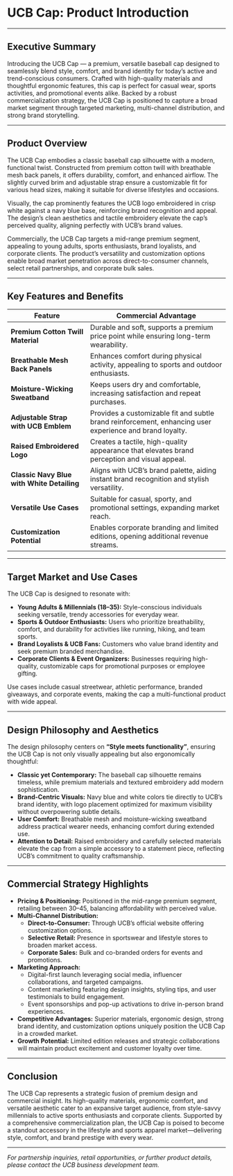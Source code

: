 # UCB Cap: Product Introduction

---

## Executive Summary

Introducing the UCB Cap — a premium, versatile baseball cap designed to seamlessly blend style, comfort, and brand identity for today’s active and trend-conscious consumers. Crafted with high-quality materials and thoughtful ergonomic features, this cap is perfect for casual wear, sports activities, and promotional events alike. Backed by a robust commercialization strategy, the UCB Cap is positioned to capture a broad market segment through targeted marketing, multi-channel distribution, and strong brand storytelling.

---

## Product Overview

The UCB Cap embodies a classic baseball cap silhouette with a modern, functional twist. Constructed from premium cotton twill with breathable mesh back panels, it offers durability, comfort, and enhanced airflow. The slightly curved brim and adjustable strap ensure a customizable fit for various head sizes, making it suitable for diverse lifestyles and occasions.

Visually, the cap prominently features the UCB logo embroidered in crisp white against a navy blue base, reinforcing brand recognition and appeal. The design’s clean aesthetics and tactile embroidery elevate the cap’s perceived quality, aligning perfectly with UCB’s brand values.

Commercially, the UCB Cap targets a mid-range premium segment, appealing to young adults, sports enthusiasts, brand loyalists, and corporate clients. The product’s versatility and customization options enable broad market penetration across direct-to-consumer channels, select retail partnerships, and corporate bulk sales.

---

## Key Features and Benefits

| Feature                          | Commercial Advantage                                  |
|---------------------------------|------------------------------------------------------|
| **Premium Cotton Twill Material** | Durable and soft, supports a premium price point while ensuring long-term wearability. |
| **Breathable Mesh Back Panels**   | Enhances comfort during physical activity, appealing to sports and outdoor enthusiasts. |
| **Moisture-Wicking Sweatband**    | Keeps users dry and comfortable, increasing satisfaction and repeat purchases. |
| **Adjustable Strap with UCB Emblem** | Provides a customizable fit and subtle brand reinforcement, enhancing user experience and brand loyalty. |
| **Raised Embroidered Logo**       | Creates a tactile, high-quality appearance that elevates brand perception and visual appeal. |
| **Classic Navy Blue with White Detailing** | Aligns with UCB’s brand palette, aiding instant brand recognition and stylish versatility. |
| **Versatile Use Cases**            | Suitable for casual, sporty, and promotional settings, expanding market reach. |
| **Customization Potential**        | Enables corporate branding and limited editions, opening additional revenue streams. |

---

## Target Market and Use Cases

The UCB Cap is designed to resonate with:

- **Young Adults & Millennials (18–35):** Style-conscious individuals seeking versatile, trendy accessories for everyday wear.
- **Sports & Outdoor Enthusiasts:** Users who prioritize breathability, comfort, and durability for activities like running, hiking, and team sports.
- **Brand Loyalists & UCB Fans:** Customers who value brand identity and seek premium branded merchandise.
- **Corporate Clients & Event Organizers:** Businesses requiring high-quality, customizable caps for promotional purposes or employee gifting.

Use cases include casual streetwear, athletic performance, branded giveaways, and corporate events, making the cap a multi-functional product with wide appeal.

---

## Design Philosophy and Aesthetics

The design philosophy centers on **“Style meets functionality”**, ensuring the UCB Cap is not only visually appealing but also ergonomically thoughtful:

- **Classic yet Contemporary:** The baseball cap silhouette remains timeless, while premium materials and textured embroidery add modern sophistication.
- **Brand-Centric Visuals:** Navy blue and white colors tie directly to UCB’s brand identity, with logo placement optimized for maximum visibility without overpowering subtle details.
- **User Comfort:** Breathable mesh and moisture-wicking sweatband address practical wearer needs, enhancing comfort during extended use.
- **Attention to Detail:** Raised embroidery and carefully selected materials elevate the cap from a simple accessory to a statement piece, reflecting UCB’s commitment to quality craftsmanship.

---

## Commercial Strategy Highlights

- **Pricing & Positioning:** Positioned in the mid-range premium segment, retailing between $30–$45, balancing affordability with perceived value.
- **Multi-Channel Distribution:**  
  - **Direct-to-Consumer:** Through UCB’s official website offering customization options.  
  - **Selective Retail:** Presence in sportswear and lifestyle stores to broaden market access.  
  - **Corporate Sales:** Bulk and co-branded orders for events and promotions.
- **Marketing Approach:**  
  - Digital-first launch leveraging social media, influencer collaborations, and targeted campaigns.  
  - Content marketing featuring design insights, styling tips, and user testimonials to build engagement.  
  - Event sponsorships and pop-up activations to drive in-person brand experiences.
- **Competitive Advantages:** Superior materials, ergonomic design, strong brand identity, and customization options uniquely position the UCB Cap in a crowded market.
- **Growth Potential:** Limited edition releases and strategic collaborations will maintain product excitement and customer loyalty over time.

---

## Conclusion

The UCB Cap represents a strategic fusion of premium design and commercial insight. Its high-quality materials, ergonomic comfort, and versatile aesthetic cater to an expansive target audience, from style-savvy millennials to active sports enthusiasts and corporate clients. Supported by a comprehensive commercialization plan, the UCB Cap is poised to become a standout accessory in the lifestyle and sports apparel market—delivering style, comfort, and brand prestige with every wear.

---

*For partnership inquiries, retail opportunities, or further product details, please contact the UCB business development team.*